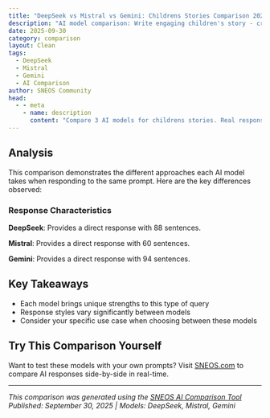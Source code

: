 ```yaml
---
title: "DeepSeek vs Mistral vs Gemini: Childrens Stories Comparison 2025"
description: "AI model comparison: Write engaging children's story - creativity and age-appropriateness test..."
date: 2025-09-30
category: comparison
layout: Clean
tags:
  - DeepSeek
  - Mistral
  - Gemini
  - AI Comparison
author: SNEOS Community
head:
  - - meta
    - name: description
      content: "Compare 3 AI models for childrens stories. Real responses from DeepSeek, Mistral, Gemini with detailed analysis."
---
```


<ChatComparison
  title="DeepSeek vs Mistral vs Gemini: Childrens Stories Comparison 2025"
  prompt="Write engaging children's story - creativity and age-appropriateness test"
  :responses='{
    "DeepSeek": "Of course! Here is an engaging children\u0027s story designed to test creativity and age-appropriateness for the 3-7 age range.\n\n### **The Patchwork Blanket and the No-Sleep Moon**\n\nIn a little house with a whispering willow tree lived a little girl named Elara, who had a very special blanket. It wasn\u0027t a plain blue or a simple pink blanket. Oh no. It was a patchwork blanket, sewn by her grandma with squares of every color and pattern imaginable.\n\nThere was a square of fuzzy yellow, as soft as a chick. A square of silky green, like a cool pond. A scratchy red square that felt like a friendly ladybug, and a bumpy blue square that reminded her of the ocean\u0027s waves. Elara\u2019s favorite part was tracing the stitches with her finger, following the silver thread that held all the pieces together like a glittering path.\n\nOne night, Elara was tucked into bed, but the moon outside her window was particularly bright. It wasn\u0027t a sleepy, hazy moon. It was a wide-awake, curious moon.\n\n*Hoooooowwwwwwl!*\n\nA lonely sound drifted through the night. Elara sat up. The moon seemed to sigh, casting long, sad shadows across her room.\n\nShe peeked out the window. \u0022Mr. Moon?\u0022 she whispered. \u0022Why are you so sad?\u0022\n\nThe moon\u2019s silvery voice, light as dandelion fluff, filled the air. \u0022I\u0027m lonely, little one. All the children are asleep, the stars are twinkling quietly, and I have no one to talk to. My light feels cold all by itself.\u0022\n\nElara\u2019s heart gave a little squeeze. She knew just what to do. She wrapped her patchwork blanket tightly around her shoulders.\n\n\u0022Mr. Moon,\u0022 she announced, \u0022you need a blanket!\u0022\n\nThe moon chuckled, a sound like tiny bells. \u0022A blanket for the moon? But I\u0027m so big and round!\u0022\n\n\u0022Not a big one,\u0022 said Elara cleverly. \u0022A *piece* of one. A piece of friendship.\u0022\n\nShe held up her blanket to the window. First, she pressed the fuzzy yellow square against the glass. \u0022This is for warmth,\u0022 she said.\n\nA beam of warm, buttery light spilled into her room, and the moon seemed to glow a little brighter.\n\nNext, she pressed the silky green square. \u0022This is for stories of the deep, green forests.\u0022\n\nThe moon\u2019s light took on a gentle, leafy shimmer.\n\nThen, the scratchy red square. \u0022This is for courage, for when you feel small.\u0022\n\nFinally, the bumpy blue square. \u0022And this is for all the lullabies of the sea.\u0022\n\nAs she held each piece up, a wonderful thing happened. The silver stitching on her blanket began to glow. It shimmered and danced, connecting all the colors, reaching out from her window all the way to the sky.\n\nThe moon was no longer a plain, white circle. He was now a magnificent, patchwork moon! He had a warm yellow glow, a gentle green shimmer, a brave red sparkle, and a deep blue tranquility, all held together by the glittering, silvery thread from Elara\u2019s blanket.\n\n\u0022Oh!\u0022 gasped the moon, his voice now warm and happy. \u0022I feel so cozy! And so... *friendship-ed*!\u0022\n\nHe beamed down at Elara, his new light painting her room in soft, colorful patterns. It wasn\u0027t a bright, stay-awake light anymore. It was a gentle, you-are-safe-and-loved light.\n\nElara traced the now-dull silver thread on her blanket with a sleepy smile. The blanket had done its magic.\n\nA happy, contented sigh came from the sky. \u0022Thank you, Elara. Sweet dreams.\u0022\n\nElara curled up under her patchwork blanket, which felt just as special as ever. The patchwork moon watched over her, and for the first time all night, he didn\u0027t feel lonely at all. And in her cozy, colorful room, Elara drifted into a deep and happy sleep.\n\n---\n\n### **Creativity \u0026 Age-Appropriateness Test Breakdown:**\n\n**1. Creativity:**\n*   **Unique Problem \u0026 Solution:** The moon is lonely, and the solution isn\u0027t a typical one (like a toy or a hug) but sharing the sensory and emotional qualities of a blanket.\n*   **Sensory Richness:** The story engages multiple senses\u2014touch (fuzzy, silky, scratchy, bumpy), sight (colors, shimmering thread), and sound (the moon\u0027s voice, the chuckle).\n*   **Metaphor Made Simple:** The \u0022silver thread\u0022 is a subtle metaphor for connection and friendship, presented in a tangible, magical way that a child can understand.\n*   **Transformation:** The moon itself changes, becoming a \u0022patchwork moon,\u0022 which is a visually stimulating and memorable image.\n\n**2. Age-Appropriateness (Ages 3-7):**\n*   **Relatable Protagonist:** A child with a beloved comfort object (a blanket).\n*   **Simple, Repetitive Structure:** The sequence of presenting each square of the blanket follows a predictable pattern (\u0022Next, she pressed...\u0022), which helps with comprehension and anticipation.\n*   **Concrete Concepts:** The story uses concrete ideas\u2014colors, textures, warmth, courage\u2014that young children are learning to identify.\n*   **Comforting Resolution:** The story addresses a common childhood fear (loneliness, being awake in the dark) and resolves it with warmth, friendship, and safety, leading to a peaceful bedtime ending.\n*   **Language:** The vocabulary is simple but evocative (\u0022whispering willow,\u0022 \u0022light as dandelion fluff,\u0022 \u0022friendship-ed\u0022). It introduces new words in a supportive context.\n*   **Length:** The story is long enough to develop a narrative but short enough to hold a young child\u0027s attention, making it perfect for a bedtime read.",
    "Mistral": "Title: **The Whispering Woods**\n\n once upon a time, in a small town nestled between rolling hills and a sparkling river, there was a magical forest known as the Whispering Woods. The woods were called whispering because, if you listened carefully, you could hear the trees sharing their ancient stories.\n\nIn the town, there lived a curious and adventurous girl named Lily. Lily was eight years old and had a heart full of imagination. She loved exploring and was always eager to make new friends, especially with the creatures of the Whispering Woods.\n\nOne sunny afternoon, Lily decided to venture deeper into the woods than she ever had before. As she walked, she heard the familiar whispers of the trees. They spoke of a magical creature that lived in the heart of the forest, a creature that could make dreams come true. Intrigued, Lily followed the whispers, hoping to meet this magical being.\n\nAs she journeyed deeper, she met several woodland creatures. First, there was Mr. Squirrel, who was busy gathering nuts. He chattered excitedly, \u0022Lily, you\u0027re in for a treat! The magical creature is real, and it\u0027s wonderful!\u0022\n\nNext, she met Mrs. Rabbit, who was nibbling on some clover. \u0022Be careful, Lily,\u0022 Mrs. Rabbit advised. \u0022The magical creature can be a bit tricky. Make sure you\u0027re honest and kind.\u0022\n\nLily thanked Mrs. Rabbit and continued on her way. Finally, she reached a clearing where a shimmering pond reflected the golden sunlight. Sitting by the pond was a magnificent creature unlike any Lily had ever seen. It had the body of a lion, the wings of an eagle, and the tail of a peacock. Its eyes were as wise as the oldest trees in the woods.\n\n\u0022Greetings, Lily,\u0022 the creature said with a gentle voice. \u0022I am the Dreamweaver. What brings you to the heart of the Whispering Woods?\u0022\n\nLily, though a bit nervous, spoke from her heart. \u0022I heard you can make dreams come true. My dream is to have a friend who understands me and shares my adventures.\u0022\n\nThe Dreamweaver smiled. \u0022A true friend is a precious gift. But remember, friendship is a two-way path. Are you willing to be a true friend in return?\u0022\n\nLily nodded eagerly. \u0022Yes, I promise to be the best friend I can be.\u0022\n\nThe Dreamweaver closed its eyes and waved its peacock tail. A soft, golden light enveloped Lily, and she felt a warm, tingling sensation. When the light faded, a small, fluffy creature with big, curious eyes stood beside her. It had the body of a puppy, the wings of a butterfly, and the tail of a fox.\n\n\u0022Meet your new friend, Lily,\u0022 the Dreamweaver said. \u0022This is Whiskers. He is unique, just like you, and he will be your loyal companion.\u0022\n\nLily\u0027s eyes sparkled with joy. \u0022Thank you, Dreamweaver!\u0022 she exclaimed, hugging Whiskers tightly. Whiskers wagged his tail and licked Lily\u0027s cheek, sealing their friendship.\n\nTogether, Lily and Whiskers explored the Whispering Woods, sharing laughter and adventures. They met more woodland creatures, and Lily introduced Whiskers to all her friends in the town. Everyone loved Whiskers, and Lily was happier than ever.\n\nFrom that day forward, Lily and Whiskers were inseparable. They proved that true friendship is the most magical adventure of all. And the Whispering Woods continued to share their stories, now with a new tale of friendship and love.\n\nAnd so, dear reader, remember that dreams can come true, especially when they are filled with kindness and honesty. Just like Lily, you too can find magic in the most unexpected places.\n\n**The End**\n\n---\n\n**Age Appropriateness:** This story is suitable for children aged 5-9. It contains simple, engaging language, relatable characters, and a positive message about friendship and kindness. The magical elements add excitement and wonder, making it a delightful read for young adventurers.",
    "Gemini": "Okay, here\u0027s a children\u0027s story designed to be engaging and age-appropriate for the 4-7 year old range. I\u0027ve tried to incorporate elements like:\n\n*   Simple language\n*   Repetition\n*   Problem-solving\n*   A touch of silliness\n*   A positive message\n\n**The Littlest Cloud Who Lost His Raindrops**\n\nOnce upon a time, high above the world, lived a little cloud named Nimbus. Nimbus wasn\u0027t like the other clouds. They were big and puffy, filled with lots and lots of raindrops, ready to shower the thirsty flowers below. Nimbus? Well, he was the *littlest* cloud, and he only had a few raindrops.\n\nHe cherished his raindrops. Each one was like a tiny, sparkly diamond!\n\nOne sunny morning, Nimbus was practicing his cloud-dancing. He twirled and swirled, he zigged and zagged! \u0022Whee!\u0022 he called, his voice a soft whisper.\n\nSuddenly\u2026 *SPLUTTER!*\n\nNimbus stopped dancing. \u0022Oh no!\u0022 he cried. He looked down. One of his precious raindrops had fallen out! It tumbled down, down, down toward the earth.\n\n\u0022My raindrop!\u0022 Nimbus whimpered. \u0022I have to get it back!\u0022\n\nHe floated down, down, down, following the sparkly raindrop.\n\nHe saw a fluffy sheep munching on grass. \u0022Excuse me, Mr. Sheep,\u0022 Nimbus said politely. \u0022Did you see a sparkly raindrop fall near here?\u0022\n\nThe sheep looked up, chewed thoughtfully, and baaa-ed, \u0022Baa! I saw something shiny. It bounced right into the *RED* poppy!\u0022\n\nNimbus zoomed over to the field of red poppies. He peeked inside each one. He saw busy bees, pollen, and wobbly poppy heads, but no raindrop.\n\nHe saw a little ladybug crawling on a leaf. \u0022Excuse me, Mrs. Ladybug,\u0022 Nimbus said politely. \u0022Did you see a sparkly raindrop fall near here?\u0022\n\nThe ladybug tickled her nose with a tiny leg and said, \u0022Hmm, I saw something shiny. It dripped right into the *BLUE* forget-me-not!\u0022\n\nNimbus hurried over to the patch of blue forget-me-nots. He searched high and low, but there was no raindrop to be seen.\n\nFeeling a little bit sad, Nimbus was about to give up when he heard a giggle.\n\n\u0022He he hee!\u0022\n\nHe looked down and saw a small girl with bright, curious eyes holding something shiny.\n\n\u0022Excuse me,\u0022 Nimbus said, trying to sound brave. \u0022Is that my raindrop?\u0022\n\nThe girl giggled again. \u0022It was! But now it\u0027s watering my little sunflower seed!\u0022 She showed Nimbus a tiny sprout pushing its way out of the ground.\n\nNimbus felt a warmth spread through his fluffy self. \u0022Oh,\u0022 he said. \u0022It\u0027s helping the sunflower grow?\u0022\n\nThe girl nodded. \u0022Yes! And soon, it will be a big, bright sunflower, thanks to your raindrop!\u0022\n\nNimbus smiled. He didn\u0027t feel sad anymore. He might have lost a raindrop, but it was helping something beautiful grow.\n\nThen, a big, fluffy cloud floated over. \u0022Nimbus!\u0022 the cloud boomed. \u0022Come on, little one! We\u0027re going to make a big rain shower for Farmer Giles\u0027 field!\u0022\n\nNimbus looked up at the big cloud. \u0022But I only have one raindrop left,\u0022 he said sadly.\n\nThe big cloud chuckled. \u0022Don\u0027t worry, Nimbus! When you squeeze your little bit of rain out, you\u0027ll see what happens!\u0022\n\nNimbus flew with the big cloud to Farmer Giles\u0027 field. He took a deep breath and *SQUEEZED!*\n\n*PLINK!* His last raindrop fell.\n\nAnd as it fell, the big cloud squeezed out its raindrops too! *PLINK, PLINK, PLINK!* A whole shower of rain fell on the field, making the plants greener and happier!\n\nNimbus realized that even though he was small, he could still be part of something big and important. He might have only had one raindrop, but it helped make the whole rain shower better!\n\nFrom that day on, Nimbus wasn\u0027t sad about being the littlest cloud anymore. He knew that even the smallest things can make a big difference. And he kept dancing and twirling, careful not to lose any more raindrops\u2026 unless they were needed to help something grow!\n\n**The End.**\n\n**Why this is (hopefully) age-appropriate:**\n\n*   **Simple plot:** A clear problem (lost raindrop), a simple goal (find it), and a satisfying resolution.\n*   **Repetitive phrases:** \u0022Down, down, down,\u0022 \u0022sparkly raindrop,\u0022 and the pattern of asking the animals makes it predictable and comforting.\n*   **Engaging characters:** A relatable little cloud, friendly animals, and a kind girl.\n*   **Positive message:**  Even small contributions are important, and loss can lead to growth.\n*   **Sensory details:** \u0022Sparkly raindrops,\u0022 \u0022fluffy sheep,\u0022 \u0022red poppies,\u0022 help to paint a picture in the child\u0027s mind.\n*   **Problem solving:** Nimbus asks questions and follows clues.\n*   **Silliness:** A dancing cloud, a tickling ladybug, adds a touch of fun.\n*   **Bright imagery:** Colors like red and blue are explicitly mentioned.\n\nI\u0027d love to hear your feedback!  What did you think?  Is there anything you\u0027d change to make it more suitable or engaging for the target age group?  For instance, would you add more action, more descriptive language, or a different kind of resolution?\n"
  }'
  published-date="12:30"
/>

## Analysis

This comparison demonstrates the different approaches each AI model takes when responding to the same prompt. Here are the key differences observed:

### Response Characteristics

**DeepSeek**: Provides a direct response with 88 sentences. 

**Mistral**: Provides a direct response with 60 sentences. 

**Gemini**: Provides a direct response with 94 sentences. 

## Key Takeaways

- Each model brings unique strengths to this type of query
- Response styles vary significantly between models
- Consider your specific use case when choosing between these models

## Try This Comparison Yourself

Want to test these models with your own prompts? Visit [SNEOS.com](https://sneos.com) to compare AI responses side-by-side in real-time.

---

*This comparison was generated using the [SNEOS AI Comparison Tool](https://sneos.com)*
*Published: September 30, 2025 | Models: DeepSeek, Mistral, Gemini*

